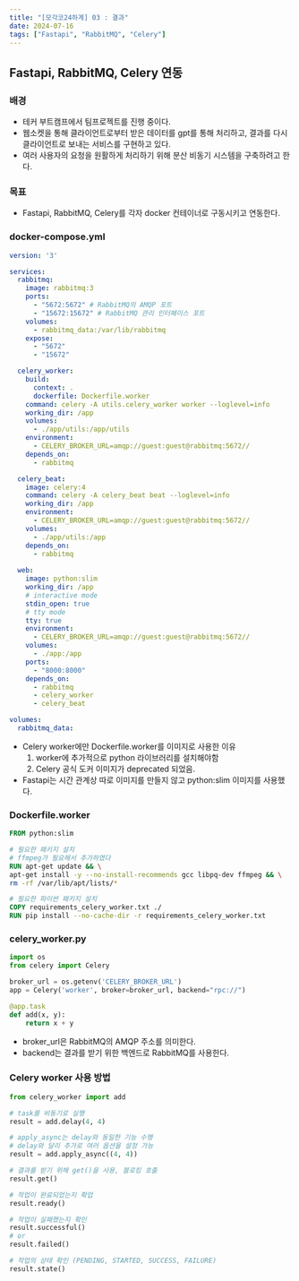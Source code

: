 ```yaml
---
title: "[모각코24하계] 03 : 결과"
date: 2024-07-16
tags: ["Fastapi", "RabbitMQ", "Celery"]
---
```


## Fastapi, RabbitMQ, Celery 연동

### 배경
- 테커 부트캠프에서 팀프로젝트를 진행 중이다.
- 웹소켓을 통해 클라이언트로부터 받은 데이터를 gpt를 통해 처리하고, 결과를 다시 클라이언트로 보내는 서비스를 구현하고 있다.
- 여러 사용자의 요청을 원활하게 처리하기 위해 분산 비동기 시스템을 구축하려고 한다.

### 목표
- Fastapi, RabbitMQ, Celery를 각자 docker 컨테이너로 구동시키고 연동한다.

### docker-compose.yml
```yaml
version: '3'

services:
  rabbitmq:
    image: rabbitmq:3
    ports:
      - "5672:5672" # RabbitMQ의 AMQP 포트
      - "15672:15672" # RabbitMQ 관리 인터페이스 포트
    volumes:
      - rabbitmq_data:/var/lib/rabbitmq
    expose:
      - "5672"
      - "15672"

  celery_worker:
    build:
      context: .
      dockerfile: Dockerfile.worker
    command: celery -A utils.celery_worker worker --loglevel=info
    working_dir: /app
    volumes:
      - ./app/utils:/app/utils
    environment:
      - CELERY_BROKER_URL=amqp://guest:guest@rabbitmq:5672//
    depends_on:
      - rabbitmq

  celery_beat:
    image: celery:4
    command: celery -A celery_beat beat --loglevel=info
    working_dir: /app
    environment:
      - CELERY_BROKER_URL=amqp://guest:guest@rabbitmq:5672//
    volumes:
      - ./app/utils:/app
    depends_on:
      - rabbitmq
  
  web:
    image: python:slim
    working_dir: /app
    # interactive mode
    stdin_open: true
    # tty mode
    tty: true
    environment:
      - CELERY_BROKER_URL=amqp://guest:guest@rabbitmq:5672//
    volumes:
      - ./app:/app
    ports:
      - "8000:8000"
    depends_on:
      - rabbitmq
      - celery_worker
      - celery_beat

volumes:
  rabbitmq_data:
```
- Celery worker에만 Dockerfile.worker를 이미지로 사용한 이유
    1. worker에 추가적으로 python 라이브러리를 설치해야함
    2. Celery 공식 도커 이미지가 deprecated 되었음.
- Fastapi는 시간 관계상 따로 이미지를 만들지 않고 python:slim 이미지를 사용했다.

### Dockerfile.worker
```dockerfile
FROM python:slim

# 필요한 패키지 설치
# ffmpeg가 필요해서 추가하였다
RUN apt-get update && \
apt-get install -y --no-install-recommends gcc libpq-dev ffmpeg && \
rm -rf /var/lib/apt/lists/*

# 필요한 파이썬 패키지 설치
COPY requirements_celery_worker.txt ./
RUN pip install --no-cache-dir -r requirements_celery_worker.txt
```

### celery_worker.py
```python
import os
from celery import Celery

broker_url = os.getenv('CELERY_BROKER_URL')
app = Celery('worker', broker=broker_url, backend="rpc://")

@app.task
def add(x, y):
    return x + y
```
- broker_url은 RabbitMQ의 AMQP 주소를 의미한다.
- backend는 결과를 받기 위한 백엔드로 RabbitMQ를 사용한다.

### Celery worker 사용 방법
```python
from celery_worker import add

# task를 비동기로 실행
result = add.delay(4, 4)

# apply_async는 delay와 동일한 기능 수행
# delay와 달리 추가로 여러 옵션을 설정 가능
result = add.apply_async((4, 4))

# 결과를 받기 위해 get()을 사용, 블로킹 호출
result.get()

# 작업이 완료되었는지 확업
result.ready()

# 작업이 실패했는지 확인
result.successful()
# or
result.failed()

# 작업의 상태 확인 (PENDING, STARTED, SUCCESS, FAILURE)
result.state()
```
